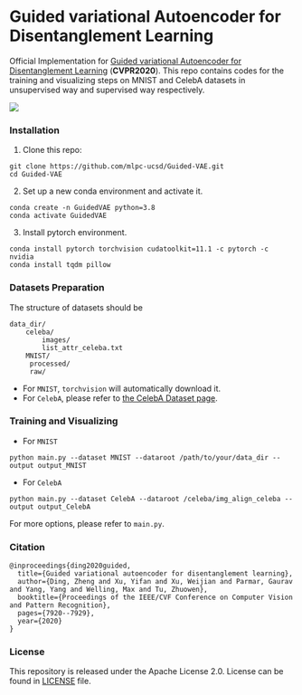 # Guided variational Autoencoder for Disentanglement Learning

Official Implementation for [Guided variational Autoencoder for Disentanglement Learning](https://arxiv.org/abs/2004.01255) (**CVPR2020**). This repo contains codes for the training and visualizing steps on MNIST and CelebA datasets in unsupervised way and supervised way respectively.

![](Figures/GuidedVAE_model.png)

### Installation

1. Clone this repo:

```
git clone https://github.com/mlpc-ucsd/Guided-VAE.git
cd Guided-VAE
```

2. Set up a new conda environment and activate it.

```
conda create -n GuidedVAE python=3.8
conda activate GuidedVAE
```

3. Install pytorch environment.

```
conda install pytorch torchvision cudatoolkit=11.1 -c pytorch -c nvidia
conda install tqdm pillow
```

### Datasets Preparation

The structure of datasets should be

```
data_dir/
    celeba/
        images/
        list_attr_celeba.txt
    MNIST/
     processed/
     raw/
```

* For `MNIST`, `torchvision` will automatically download it.
* For `CelebA`, please refer to [the CelebA Dataset page](https://mmlab.ie.cuhk.edu.hk/projects/CelebA.html).

### Training and Visualizing

* For `MNIST`

```
python main.py --dataset MNIST --dataroot /path/to/your/data_dir --output output_MNIST
```

* For `CelebA`

```
python main.py --dataset CelebA --dataroot /celeba/img_align_celeba --output output_CelebA
```

For more options, please refer to `main.py`.

### Citation

```
@inproceedings{ding2020guided,
  title={Guided variational autoencoder for disentanglement learning},
  author={Ding, Zheng and Xu, Yifan and Xu, Weijian and Parmar, Gaurav and Yang, Yang and Welling, Max and Tu, Zhuowen},
  booktitle={Proceedings of the IEEE/CVF Conference on Computer Vision and Pattern Recognition},
  pages={7920--7929},
  year={2020}
}
```

### License

This repository is released under the Apache License 2.0. License can be found in [LICENSE](LICENSE) file.
